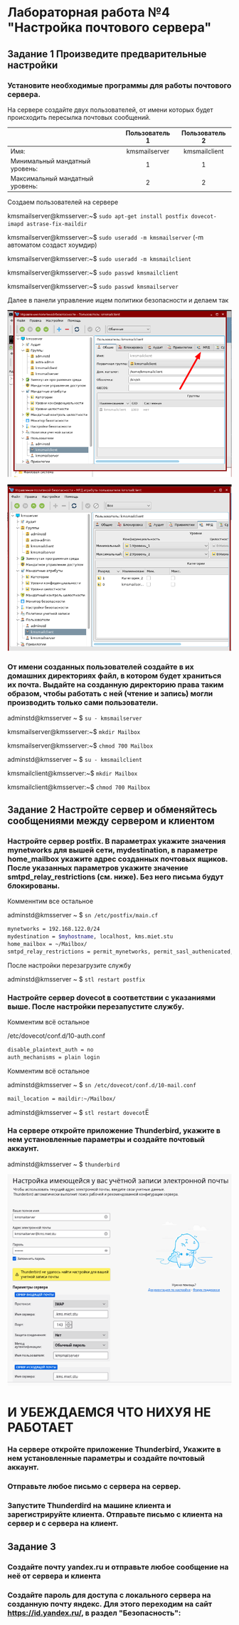 # Лабораторная работа №4 "Настройка почтового сервера"

## Задание 1 Произведите предварительные настройки

### Установите необходимые программы для работы почтового сервера. 

На сервере создайте двух пользователей, от имени которых будет происходить пересылка почтовых сообщений.

|                                | Пользователь 1 | Пользователь 2 |
|-                               |:-:             |:-:             |
|Имя:                            | kmsmailserver  | kmsmailclient  |
|Минимальный мандатный уровень:  | 1              | 1              |
|Максимальный мандатный уровень: | 2              | 2              |

Создаем пользователей на сервере

kmsmailserver@kmsserver:~$  `sudo apt-get install postfix dovecot-imapd astrase-fix-maildir`

kmsmailserver@kmsserver:~$ `sudo useradd -m kmsmailserver` (-m автоматом создаст хоумдир)

kmsmailserver@kmsserver:~$ `sudo useradd -m kmsmailclient`

kmsmailserver@kmsserver:~$ `sudo passwd kmsmailclient`

kmsmailserver@kmsserver:~$ `sudo passwd kmsmailserver`

Далее в панели управление ищем политики безопасности и делаем так

![alt text](.pic/image-7.png)

![alt text](.pic/image-8.png)

### От имени созданных пользователей создайте в их домашних директориях файл, в котором будет храниться их почта. Выдайте на созданную директорию права таким образом, чтобы работать с ней (чтение и запись) могли производить только сами пользователи.

adminstd@kmsserver ~ $ `su - kmsmailserver`

kmsmailserver@kmsserver:~$ `mkdir Mailbox`

kmsmailserver@kmsserver:~$ `chmod 700 Mailbox`

adminstd@kmsserver ~ $ `su - kmsmailclient`

kmsmailclient@kmsserver:~$ `mkdir Mailbox`

kmsmailclient@kmsserver:~$ `chmod 700 Mailbox`

## Задание 2 Настройте сервер и обменяйтесь сообщениями между сервером и клиентом

### Настройте сервер postfix. В параметрах укажите значения mynetworks для вышей сети, mydestination, в параметре home_mailbox укажите адрес созданных почтовых ящиков. После указанных параметров укажите значение smtpd_relay_restrictions (см. ниже). Без него письма будут блокированы. 

Комменнтим все остальное

adminstd@kmsserver ~ $ `sn /etc/postfix/main.cf`

```bash
mynetworks = 192.168.122.0/24
mydestination = $myhostname, localhost, kms.miet.stu
home_mailbox = ~/Mailbox/
smtpd_relay_restrictions = permit_mynetworks, permit_sasl_authenicated, reject_unauth_destination
```

После настройки перезагрузите службу

adminstd@kmsserver ~ $ `stl restart postfix`


### Настройте сервер dovecot в соответствии с указаниями выше. После настройки перезапустите службу.

Комментим всё остальное 

/etc/dovecot/conf.d/10-auth.conf
```bash
disable_plaintext_auth = no
auth_mechanisms = plain login
```

Комментим всё остальное 

adminstd@kmsserver ~ $ `sn /etc/dovecot/conf.d/10-mail.conf` 
```bash
mail_location = maildir:~/Mailbox/
```

adminstd@kmsserver ~ $ `stl restart dovecot`Ё


### На сервере откройте приложение Thunderbird, укажите в нем установленные параметры и создайте почтовый аккаунт.

adminstd@kmsserver ~ $ `thunderbird`

![alt text](.pic/image-9.png)

# И УБЕЖДАЕМСЯ ЧТО НИХУЯ НЕ РАБОТАЕТ

### На сервере откройте приложение Thunderbird, Укажите в нем установленные параметры и создайте почтовый аккаунт.

### Отправьте любое письмо с сервера на сервер.

### Запустите Thunderdird на машине клиента и зарегистрируйте клиента. Отправьте письмо с клиента на сервер и с сервера на клиент. 

## Задание 3

### Создайте почту yandex.ru и отправьте любое сообщение на неё от сервера и клиента

### Создайте пароль для доступа с локального сервера на созданную почту яндекс. Для этого переходим на сайт https://id.yandex.ru/, в раздел "Безопасность":